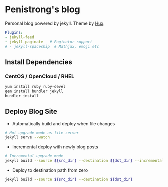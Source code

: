 # Penistrong's blog

Personal blog powered by jekyll.
Theme by [Hux](https://github.com/Huxpro/huxpro.github.io).

```yml
Plugins:
- jekyll-feed
- jekyll-paginate   # Paginator support
# - jekyll-spaceship  # Mathjax, emoji etc
```

## Install Dependencies

### CentOS / OpenCloud / RHEL

```sh
yum install ruby ruby-devel
gem install bundler jekyll
bundler install
```

## Deploy Blog Site

- Automatically build and deploy when file changes

```sh
# Hot upgrade mode as file server
jekyll serve --watch
```

- Incremental deploy with newly blog posts

```sh
# Incremental upgrade mode
jekyll build --source ${src_dir} --destination ${dst_dir} --incremental --watch
```

- Deploy to destination path from zero

```sh
jekyll build --source ${src_dir} --destination ${dst_dir}
```